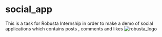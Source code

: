 # social_app
This is a task for Robusta Internship in order to make a demo of social applications which contains posts , comments and likes
![robusta_logo](https://user-images.githubusercontent.com/48156488/132127057-447d6652-eda3-4c5a-a403-d38b322b22e8.png)
